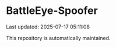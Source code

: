 # BattleEye-Spoofer

Last updated: 2025-07-17 05:11:08

This repository is automatically maintained.
